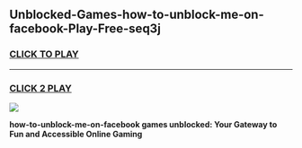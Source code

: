
## Unblocked-Games-how-to-unblock-me-on-facebook-Play-Free-seq3j
<h3>
<a href="https://premium76.site?title=how-to-unblock-me-on-facebook&ref=18A1">CLICK TO PLAY</a></h3>
<hr>

<h3>
<a href="https://premium76.site?title=how-to-unblock-me-on-facebook&ref=18A1">CLICK 2 PLAY</a>
  
</h3>

<a href="https://premium76.site?title=how-to-unblock-me-on-facebook&ref=18A1"><img src="https://clearcache.store/games.png"></a>


**how-to-unblock-me-on-facebook games unblocked: Your Gateway to Fun and Accessible Online Gaming**
